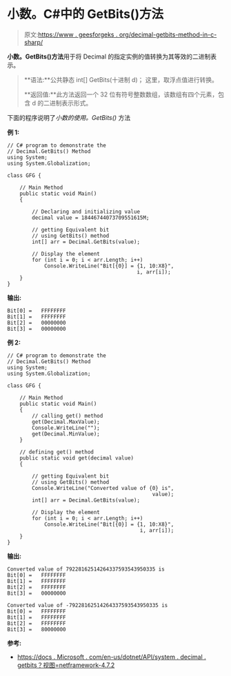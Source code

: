 # 小数。C#中的 GetBits()方法

> 原文:[https://www . geesforgeks . org/decimal-getbits-method-in-c-sharp/](https://www.geeksforgeeks.org/decimal-getbits-method-in-c-sharp/)

**小数。GetBits()方法**用于将 Decimal 的指定实例的值转换为其等效的二进制表示。

> **语法:**公共静态 int[] GetBits(十进制 d)；
> 这里，取浮点值进行转换。
> 
> **返回值:**此方法返回一个 32 位有符号整数数组，该数组有四个元素，包含 d 的二进制表示形式。

下面的程序说明了*小数的使用。GetBits()* 方法

**例 1:**

```
// C# program to demonstrate the
// Decimal.GetBits() Method
using System;
using System.Globalization;

class GFG {

    // Main Method
    public static void Main()
    {

        // Declaring and initializing value
        decimal value = 18446744073709551615M;

        // getting Equivalent bit
        // using GetBits() method
        int[] arr = Decimal.GetBits(value);

        // Display the element
        for (int i = 0; i < arr.Length; i++)
            Console.WriteLine("Bit[{0}] = {1, 10:X8}",
                                          i, arr[i]);
    }
}
```

**输出:**

```
Bit[0] =   FFFFFFFF
Bit[1] =   FFFFFFFF
Bit[2] =   00000000
Bit[3] =   00000000

```

**例 2:**

```
// C# program to demonstrate the
// Decimal.GetBits() Method
using System;
using System.Globalization;

class GFG {

    // Main Method
    public static void Main()
    {
        // calling get() method
        get(Decimal.MaxValue);
        Console.WriteLine("");
        get(Decimal.MinValue);
    }

    // defining get() method
    public static void get(decimal value)
    {

        // getting Equivalent bit
        // using GetBits() method
        Console.WriteLine("Converted value of {0} is",
                                               value);
        int[] arr = Decimal.GetBits(value);

        // Display the element
        for (int i = 0; i < arr.Length; i++)
            Console.WriteLine("Bit[{0}] = {1, 10:X8}",
                                           i, arr[i]);
    }
}
```

**输出:**

```
Converted value of 79228162514264337593543950335 is
Bit[0] =   FFFFFFFF
Bit[1] =   FFFFFFFF
Bit[2] =   FFFFFFFF
Bit[3] =   00000000

Converted value of -79228162514264337593543950335 is
Bit[0] =   FFFFFFFF
Bit[1] =   FFFFFFFF
Bit[2] =   FFFFFFFF
Bit[3] =   80000000

```

**参考:**

*   [https://docs . Microsoft . com/en-us/dotnet/API/system . decimal . getbits？视图=netframework-4.7.2](https://docs.microsoft.com/en-us/dotnet/api/system.decimal.getbits?view=netframework-4.7.2)